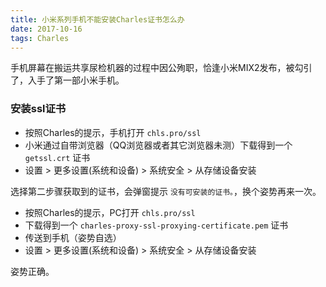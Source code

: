 ```yaml
---
title: 小米系列手机不能安装Charles证书怎么办
date: 2017-10-16
tags: Charles
---
```

手机屏幕在搬运共享尿检机器的过程中因公殉职，恰逢小米MIX2发布，被勾引了，入手了第一部小米手机。  
<!-- more -->
### 安装ssl证书
- 按照Charles的提示，手机打开 `chls.pro/ssl`
- 小米通过自带浏览器（QQ浏览器或者其它浏览器未测）下载得到一个 `getssl.crt` 证书
- 设置 > 更多设置(系统和设备) > 系统安全 > 从存储设备安装  

选择第二步骤获取到的证书，会弹窗提示 `没有可安装的证书。`，换个姿势再来一次。  

- 按照Charles的提示，PC打开 `chls.pro/ssl`
- 下载得到一个 `charles-proxy-ssl-proxying-certificate.pem` 证书
- 传送到手机（姿势自选）
- 设置 > 更多设置(系统和设备) > 系统安全 > 从存储设备安装  

姿势正确。